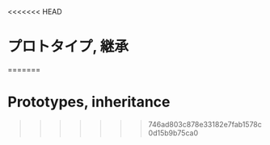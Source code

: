 <<<<<<< HEAD
# プロトタイプ, 継承
=======
# Prototypes, inheritance
>>>>>>> 746ad803c878e33182e7fab1578c0d15b9b75ca0

